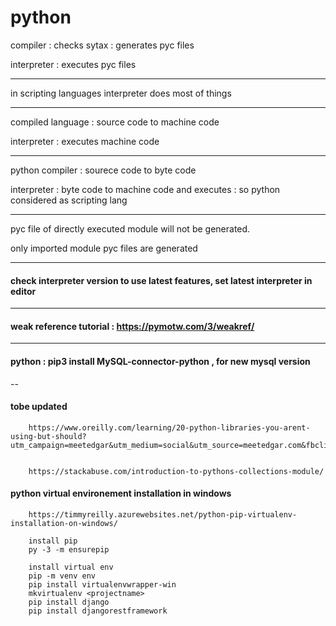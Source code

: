 # python

compiler : checks sytax : generates pyc files

interpreter : executes pyc files

---

in scripting languages interpreter does most of things

---

compiled language : source code to machine code

interpreter : executes machine code

---

python compiler : sourece code to byte code

interpreter : byte code to machine code and executes : so python considered as scripting lang


---

pyc file of directly executed module will not be generated.

only imported module pyc files are generated

---

#### check interpreter version to use latest features, set latest interpreter in editor


---
#### weak reference tutorial : https://pymotw.com/3/weakref/


---
#### python  : pip3 install MySQL-connector-python , for new mysql version


--

#### tobe updated 

        https://www.oreilly.com/learning/20-python-libraries-you-arent-using-but-should?utm_campaign=meetedgar&utm_medium=social&utm_source=meetedgar.com&fbclid=IwAR3SHG_fg539fzxmJC9vPA1B_wIOIyPfrQb4uliTAh1Kj2sh_BeVgclq0jw


        https://stackabuse.com/introduction-to-pythons-collections-module/
        
        
#### python virtual environement installation in windows

        https://timmyreilly.azurewebsites.net/python-pip-virtualenv-installation-on-windows/

        install pip 
        py -3 -m ensurepip

        install virtual env
        pip -m venv env
        pip install virtualenvwrapper-win
        mkvirtualenv <projectname>
        pip install django
        pip install djangorestframework
